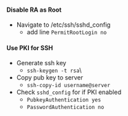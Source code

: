 #### Disable RA as Root
- Navigate to /etc/ssh/sshd_config
	- add line `PermitRootLogin no`

#### Use PKI for SSH
- Generate ssh key
	- `ssh-keygen -t rsa`\
- Copy pub key to server
	- `ssh-copy-id username@server`
- Check `sshd_config` for if PKI enabled
	- `PubkeyAuthentication yes`
	- `PasswordAuthentication no`
